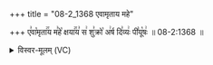 +++
title = "08-2_1368 एवामृताय महे"

+++
ए꣣वा꣡मृता꣢꣯य म꣣हे꣡ क्षया꣢꣯य꣣ स꣢ शु꣣क्रो꣡ अ꣢र्ष दि꣣व्यः꣢ पी꣣यू꣡षः꣢ ॥ 08-2:1368 ॥

<details><summary>विस्वर-मूलम् (VC)</summary>

एवामृताय महे क्षयाय स शुक्रो अर्ष दिव्यः पीयूषः ॥१३६८॥
</details>